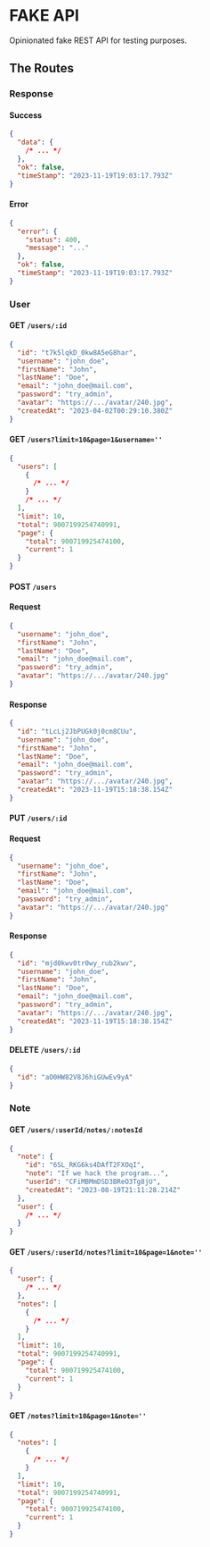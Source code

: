# FAKE API

Opinionated fake REST API for testing purposes.

## The Routes

### Response

#### Success

```json
{
  "data": {
    /* ... */
  },
  "ok": false,
  "timeStamp": "2023-11-19T19:03:17.793Z"
}
```

#### Error

```json
{
  "error": {
    "status": 400,
    "message": "..."
  },
  "ok": false,
  "timeStamp": "2023-11-19T19:03:17.793Z"
}
```

### User

#### GET `/users/:id`

```json
{
  "id": "t7k5lqkD_0kw8A5eG8har",
  "username": "john_doe",
  "firstName": "John",
  "lastName": "Doe",
  "email": "john_doe@mail.com",
  "password": "try_admin",
  "avatar": "https://.../avatar/240.jpg",
  "createdAt": "2023-04-02T00:29:10.380Z"
}
```

#### GET `/users?limit=10&page=1&username=''`

```json
{
  "users": [
    {
      /* ... */
    }
    /* ... */
  ],
  "limit": 10,
  "total": 9007199254740991,
  "page": {
    "total": 900719925474100,
    "current": 1
  }
}
```

#### POST `/users`

#### Request

```json
{
  "username": "john_doe",
  "firstName": "John",
  "lastName": "Doe",
  "email": "john_doe@mail.com",
  "password": "try_admin",
  "avatar": "https://.../avatar/240.jpg"
}
```

#### Response

```json
{
  "id": "tLcLj2JbPUGk0j0cm8CUu",
  "username": "john_doe",
  "firstName": "John",
  "lastName": "Doe",
  "email": "john_doe@mail.com",
  "password": "try_admin",
  "avatar": "https://.../avatar/240.jpg",
  "createdAt": "2023-11-19T15:18:38.154Z"
}
```

#### PUT `/users/:id`

#### Request

```json
{
  "username": "john_doe",
  "firstName": "John",
  "lastName": "Doe",
  "email": "john_doe@mail.com",
  "password": "try_admin",
  "avatar": "https://.../avatar/240.jpg"
}
```

#### Response

```json
{
  "id": "mjd0kwv0tr0wy_rub2kwv",
  "username": "john_doe",
  "firstName": "John",
  "lastName": "Doe",
  "email": "john_doe@mail.com",
  "password": "try_admin",
  "avatar": "https://.../avatar/240.jpg",
  "createdAt": "2023-11-19T15:18:38.154Z"
}
```

#### DELETE `/users/:id`

```json
{
  "id": "aO0HW82V8J6hiGUwEv9yA"
}
```

### Note

#### GET `/users/:userId/notes/:notesId`

```json
{
  "note": {
    "id": "6SL_RKG6ks4DAfT2FXOqI",
    "note": "If we hack the program...",
    "userId": "CFiMBMmDSD3BReO3Tg8jU",
    "createdAt": "2023-08-19T21:11:28.214Z"
  },
  "user": {
    /* ... */
  }
}
```

#### GET `/users/:userId/notes?limit=10&page=1&note=''`

```json
{
  "user": {
    /* ... */
  },
  "notes": [
    {
      /* ... */
    }
  ],
  "limit": 10,
  "total": 9007199254740991,
  "page": {
    "total": 900719925474100,
    "current": 1
  }
}
```

#### GET `/notes?limit=10&page=1&note=''`

```json
{
  "notes": [
    {
      /* ... */
    }
  ],
  "limit": 10,
  "total": 9007199254740991,
  "page": {
    "total": 900719925474100,
    "current": 1
  }
}
```
